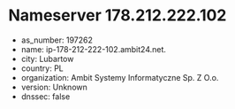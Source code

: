 # Nameserver 178.212.222.102

* as_number: 197262
* name: ip-178-212-222-102.ambit24.net.
* city: Lubartow
* country: PL
* organization: Ambit Systemy Informatyczne Sp. Z O.o.
* version: Unknown
* dnssec: false
